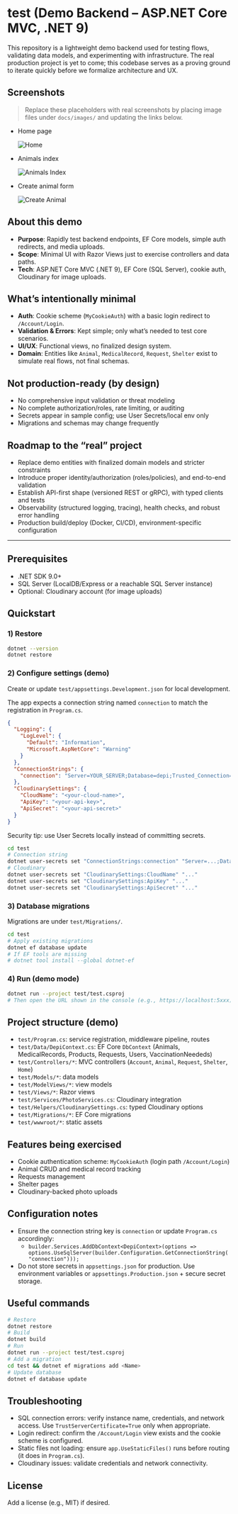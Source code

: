 # test (Demo Backend – ASP.NET Core MVC, .NET 9)

This repository is a lightweight demo backend used for testing flows, validating data models, and experimenting with infrastructure. The real production project is yet to come; this codebase serves as a proving ground to iterate quickly before we formalize architecture and UX.

## Screenshots
> Replace these placeholders with real screenshots by placing image files under `docs/images/` and updating the links below.

- Home page
  
  ![Home](https://via.placeholder.com/1200x650.png?text=Home+Page+-+Demo)

- Animals index
  
  ![Animals Index](https://via.placeholder.com/1200x650.png?text=Animals+Index+-+Demo)

- Create animal form
  
  ![Create Animal](https://via.placeholder.com/1200x650.png?text=Create+Animal+-+Demo)

## About this demo
- **Purpose**: Rapidly test backend endpoints, EF Core models, simple auth redirects, and media uploads.
- **Scope**: Minimal UI with Razor Views just to exercise controllers and data paths.
- **Tech**: ASP.NET Core MVC (.NET 9), EF Core (SQL Server), cookie auth, Cloudinary for image uploads.

## What’s intentionally minimal
- **Auth**: Cookie scheme (`MyCookieAuth`) with a basic login redirect to `/Account/Login`.
- **Validation & Errors**: Kept simple; only what’s needed to test core scenarios.
- **UI/UX**: Functional views, no finalized design system.
- **Domain**: Entities like `Animal`, `MedicalRecord`, `Request`, `Shelter` exist to simulate real flows, not final schemas.

## Not production-ready (by design)
- No comprehensive input validation or threat modeling
- No complete authorization/roles, rate limiting, or auditing
- Secrets appear in sample config; use User Secrets/local env only
- Migrations and schemas may change frequently

## Roadmap to the “real” project
- Replace demo entities with finalized domain models and stricter constraints
- Introduce proper identity/authorization (roles/policies), and end-to-end validation
- Establish API-first shape (versioned REST or gRPC), with typed clients and tests
- Observability (structured logging, tracing), health checks, and robust error handling
- Production build/deploy (Docker, CI/CD), environment-specific configuration

---

## Prerequisites
- .NET SDK 9.0+
- SQL Server (LocalDB/Express or a reachable SQL Server instance)
- Optional: Cloudinary account (for image uploads)

## Quickstart

### 1) Restore
```bash
dotnet --version
dotnet restore
```

### 2) Configure settings (demo)
Create or update `test/appsettings.Development.json` for local development.

The app expects a connection string named `connection` to match the registration in `Program.cs`.

```json
{
  "Logging": {
    "LogLevel": {
      "Default": "Information",
      "Microsoft.AspNetCore": "Warning"
    }
  },
  "ConnectionStrings": {
    "connection": "Server=YOUR_SERVER;Database=depi;Trusted_Connection=True;MultipleActiveResultSets=true;TrustServerCertificate=True"
  },
  "CloudinarySettings": {
    "CloudName": "<your-cloud-name>",
    "ApiKey": "<your-api-key>",
    "ApiSecret": "<your-api-secret>"
  }
}
```

Security tip: use User Secrets locally instead of committing secrets.
```bash
cd test
# Connection string
dotnet user-secrets set "ConnectionStrings:connection" "Server=...;Database=depi;Trusted_Connection=True;MultipleActiveResultSets=true;TrustServerCertificate=True"
# Cloudinary
dotnet user-secrets set "CloudinarySettings:CloudName" "..."
dotnet user-secrets set "CloudinarySettings:ApiKey" "..."
dotnet user-secrets set "CloudinarySettings:ApiSecret" "..."
```

### 3) Database migrations
Migrations are under `test/Migrations/`.
```bash
cd test
# Apply existing migrations
dotnet ef database update
# If EF tools are missing
# dotnet tool install --global dotnet-ef
```

### 4) Run (demo mode)
```bash
dotnet run --project test/test.csproj
# Then open the URL shown in the console (e.g., https://localhost:5xxx)
```

## Project structure (demo)
- `test/Program.cs`: service registration, middleware pipeline, routes
- `test/Data/DepiContext.cs`: EF Core `DbContext` (Animals, MedicalRecords, Products, Requests, Users, VaccinationNeededs)
- `test/Controllers/*`: MVC controllers (`Account`, `Animal`, `Request`, `Shelter`, `Home`)
- `test/Models/*`: data models
- `test/ModelViews/*`: view models
- `test/Views/*`: Razor views
- `test/Services/PhotoServices.cs`: Cloudinary integration
- `test/Helpers/CloudinarySettings.cs`: typed Cloudinary options
- `test/Migrations/*`: EF Core migrations
- `test/wwwroot/*`: static assets

## Features being exercised
- Cookie authentication scheme: `MyCookieAuth` (login path `/Account/Login`)
- Animal CRUD and medical record tracking
- Requests management
- Shelter pages
- Cloudinary-backed photo uploads

## Configuration notes
- Ensure the connection string key is `connection` or update `Program.cs` accordingly:
  - `builder.Services.AddDbContext<DepiContext>(options => options.UseSqlServer(builder.Configuration.GetConnectionString("connection")));`
- Do not store secrets in `appsettings.json` for production. Use environment variables or `appsettings.Production.json` + secure secret storage.

## Useful commands
```bash
# Restore
dotnet restore
# Build
dotnet build
# Run
dotnet run --project test/test.csproj
# Add a migration
cd test && dotnet ef migrations add <Name>
# Update database
dotnet ef database update
```

## Troubleshooting
- SQL connection errors: verify instance name, credentials, and network access. Use `TrustServerCertificate=True` only when appropriate.
- Login redirect: confirm the `/Account/Login` view exists and the cookie scheme is configured.
- Static files not loading: ensure `app.UseStaticFiles()` runs before routing (it does in `Program.cs`).
- Cloudinary issues: validate credentials and network connectivity.

## License
Add a license (e.g., MIT) if desired.
